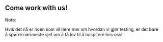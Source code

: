 ## Come work with us!

Note:

Hvis det nå er noen som vil lære mer om hvordan vi gjør testing, er det bare å spørre nærmeste sjef om å få lov til å hospitere hos oss!
